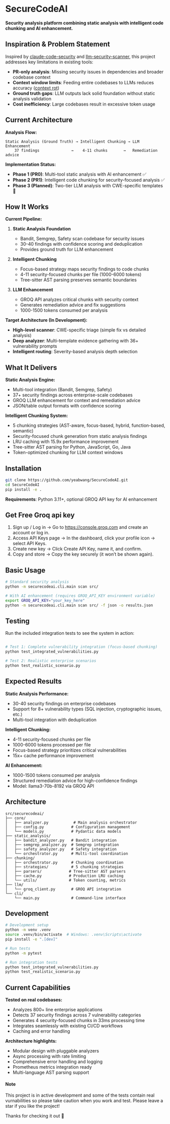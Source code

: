 # SecureCodeAI

**Security analysis platform combining static analysis with intelligent code chunking and AI enhancement.**

## Inspiration & Problem Statement

Inspired by [claude-code-security](https://github.com/anthropics/claude-code-security-review) and [llm-security-scanner](https://github.com/iknowjason/llm-security-scanner), this project addresses key limitations in existing tools:

- **PR-only analysis**: Missing security issues in dependencies and broader codebase context
- **Context window limits**: Feeding entire codebases to LLMs reduces accuracy ([context rot](https://research.trychroma.com/context-rot))
- **Ground truth gaps**: LLM outputs lack solid foundation without static analysis validation
- **Cost inefficiency**: Large codebases result in excessive token usage

## Current Architecture

**Analysis Flow:**
```
Static Analysis (Ground Truth) → Intelligent Chunking → LLM Enhancement
    37 findings              →    4-11 chunks       →   Remediation advice
```

**Implementation Status:**
- **Phase 1 (PR0)**: Multi-tool static analysis with AI enhancement ✅
- **Phase 2 (PR1)**: Intelligent code chunking for security-focused analysis ✅  
- **Phase 3 (Planned)**: Two-tier LLM analysis with CWE-specific templates 🚧

## How It Works

**Current Pipeline:**

1. **Static Analysis Foundation**
   - Bandit, Semgrep, Safety scan codebase for security issues
   - 30-40 findings with confidence scoring and deduplication
   - Provides ground truth for LLM enhancement

2. **Intelligent Chunking** 
   - Focus-based strategy maps security findings to code chunks
   - 4-11 security-focused chunks per file (1000-6000 tokens)
   - Tree-sitter AST parsing preserves semantic boundaries

3. **LLM Enhancement**
   - GROQ API analyzes critical chunks with security context
   - Generates remediation advice and fix suggestions
   - 1000-1500 tokens consumed per analysis

**Target Architecture (In Development):**
- **High-level scanner**: CWE-specific triage (simple fix vs detailed analysis)
- **Deep analyzer**: Multi-template evidence gathering with 36+ vulnerability prompts
- **Intelligent routing**: Severity-based analysis depth selection

## What It Delivers

**Static Analysis Engine:**
- Multi-tool integration (Bandit, Semgrep, Safety)
- 37+ security findings across enterprise-scale codebases
- GROQ LLM enhancement for context and remediation advice
- JSON/table output formats with confidence scoring

**Intelligent Chunking System:**
- 5 chunking strategies (AST-aware, focus-based, hybrid, function-based, semantic)
- Security-focused chunk generation from static analysis findings
- LRU caching with 15.9x performance improvement
- Tree-sitter AST parsing for Python, JavaScript, Go, Java
- Token-optimized chunking for LLM context windows

## Installation

```bash
git clone https://github.com/yeabwang/SecureCodeAI.git
cd SecureCodeAI
pip install -e .
```

**Requirements**: Python 3.11+, optional GROQ API key for AI enhancement

## Get Free Groq api key

1. Sign up / Log in → Go to https://console.groq.com and create an account or log in.
2. Access API Keys page → In the dashboard, click your profile icon → select API Keys.
3. Create new key → Click Create API Key, name it, and confirm.
4. Copy and store → Copy the key securely (it won’t be shown again).

## Basic Usage

```bash
# Standard security analysis
python -m securecodeai.cli.main scan src/

# With AI enhancement (requires GROQ_API_KEY environment variable)
export GROQ_API_KEY="your_key_here"
python -m securecodeai.cli.main scan src/ -f json -o results.json
```

## Testing

Run the included integration tests to see the system in action:

```bash

# Test 1: Complete vulnerability integration (focus-based chunking)
python test_integrated_vulnerabilities.py  

# Test 2: Realistic enterprise scenarios
python test_realistic_scenario.py
```

## Expected Results

**Static Analysis Performance:**
- 30-40 security findings on enterprise codebases
- Support for 8+ vulnerability types (SQL injection, cryptographic issues, etc.)
- Multi-tool integration with deduplication

**Intelligent Chunking:**
- 4-11 security-focused chunks per file
- 1000-6000 tokens processed per file
- Focus-based strategy prioritizes critical vulnerabilities
- 15x+ cache performance improvement

**AI Enhancement:**
- 1000-1500 tokens consumed per analysis
- Structured remediation advice for high-confidence findings
- Model: llama3-70b-8192 via GROQ API

## Architecture

```
src/securecodeai/
├── core/
│   ├── analyzer.py           # Main analysis orchestrator
│   ├── config.py            # Configuration management
│   └── models.py            # Pydantic data models
├── static_analysis/
│   ├── bandit_analyzer.py   # Bandit integration
│   ├── semgrep_analyzer.py  # Semgrep integration
│   ├── safety_analyzer.py   # Safety integration
│   └── orchestrator.py      # Multi-tool coordination
├── chunking/
│   ├── orchestrator.py      # Chunking coordination
│   ├── strategies/          # 5 chunking strategies
│   ├── parsers/            # Tree-sitter AST parsers
│   ├── cache.py            # Production LRU caching
│   └── utils/              # Token counting, metrics
├── llm/
│   └── groq_client.py       # GROQ API integration
└── cli/
    └── main.py              # Command-line interface
```

## Development

```bash
# Development setup
python -m venv .venv
source .venv/bin/activate  # Windows: .venv\Scripts\activate
pip install -e ".[dev]"

# Run tests
python -m pytest

# Run integration tests
python test_integrated_vulnerabilities.py
python test_realistic_scenario.py
```

## Current Capabilities

**Tested on real codebases:**
- Analyzes 800+ line enterprise applications
- Detects 37 security findings across 7 vulnerability categories  
- Generates 4 security-focused chunks in 33ms processing time
- Integrates seamlessly with existing CI/CD workflows
- Caching and error handling

**Architecture highlights:**
- Modular design with pluggable analyzers
- Async processing with rate limiting
- Comprehensive error handling and logging
- Prometheus metrics integration ready
- Multi-language AST parsing support


#### Note
This project is in active development and some of the tests contain real vurnabilities so please take caution when you work and test.
Please leave a star if you like the project!

Thanks for checking it out 💚